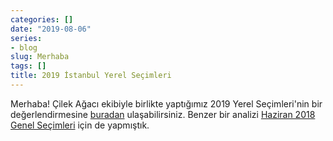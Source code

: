```yaml
---
categories: []
date: "2019-08-06"
series:
- blog
slug: Merhaba
tags: []
title: 2019 İstanbul Yerel Seçimleri
---
```


Merhaba! Çilek Ağacı ekibiyle birlikte yaptığımız 2019 Yerel Seçimleri'nin bir değerlendirmesine [buradan](http://cilekagaci.com/2019/06/27/2019-istanbul-yerel-secimleri/) ulaşabilirsiniz. Benzer bir analizi [Haziran 2018 Genel Seçimleri](http://cilekagaci.com/2018/06/30/haziran-2018-secim-analizi-ve-oy-gecisleri/) için de yapmıştık. 

